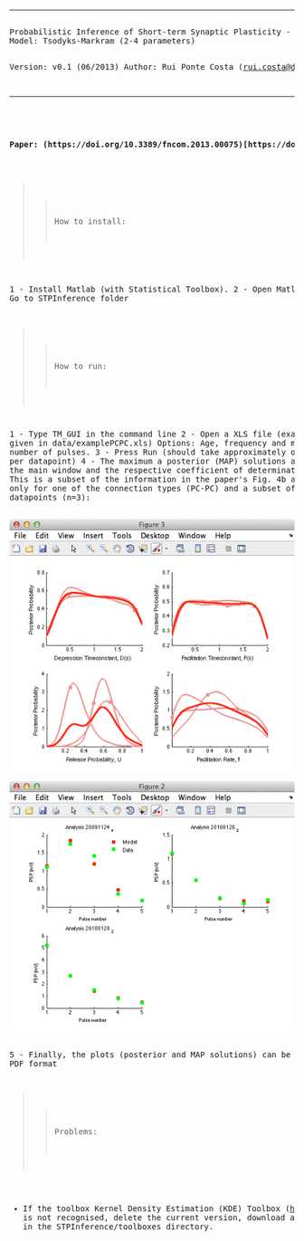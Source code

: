 <html><pre>
<hr>
Probabilistic Inference of Short-term Synaptic Plasticity - inference code
Model: Tsodyks-Markram (2-4 parameters)

Version: v0.1 (06/2013)
Author: Rui Ponte Costa (rui.costa@dpag.ox.ac.uk)
<hr>

<p>
<b>Paper: (https://doi.org/10.3389/fncom.2013.00075)[https://doi.org/10.3389/fncom.2013.00075]</b>
</p>

>> How to install:

 1 - Install Matlab (with Statistical Toolbox).
 2 - Open Matlab > Go to STPInference folder

>> How to run:

 1 - Type TM_GUI in the command line
 2 - Open a XLS file (example given in data/examplePCPC.xls) Options:
      Age, frequency and minimum number of pulses.
 3 - Press Run (should take approximately one minute per datapoint) 
 4 - The maximum a posterior (MAP) solutions are given in the main
 window and the respective coefficient of determination (R^2). This is
 a subset of the information in the paper's Fig. 4b and Fig. 6a, only
 for one of the connection types (PC-PC) and a subset of the
 datapoints (n=3):

<img src="./screenshot.png" alt="screenshot">

<img src="./screenshot2.png" alt="screenshot">

 5 - Finally, the plots (posterior and MAP solutions) can be saved in
 PDF format

>> Problems:

   - If the toolbox Kernel Density Estimation (KDE) Toolbox
     (http://www.ics.uci.edu/~ihler/code/kde.html) is not recognised,
     delete the current version, download and compile it in the
     STPInference/toolboxes directory.

</pre></html>
